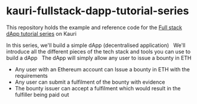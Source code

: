 # kauri-fullstack-dapp-tutorial-series

This repository holds the example and reference code for the [Full stack dApp tutorial series](https://beta.kauri.io/collection/5b8e401ee727370001c942e3/full-stack-dapp-tutorial-series) on Kauri

In this series, we'll build a simple dApp (decentralised application)
 
We'll introduce all the different pieces of the tech stack and tools you can use to build a dApp
 
The dApp will simply allow any user to issue a bounty in ETH

* Any user with an Ethereum account can Issue a bounty in ETH with the requirements
* Any user can submit a fulfilment of the bounty with evidence
* The bounty issuer can accept a fulfilment which would result in the fulfiller being paid out
